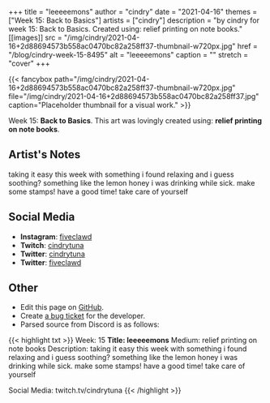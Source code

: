 +++
title =       "leeeeemons"
author =      "cindry"
date =        "2021-04-16"
themes =      ["Week 15: Back to Basics"]
artists =     ["cindry"]
description = "by cindry for week 15: Back to Basics. Created using: relief printing on note books."
[[images]]
      src = "/img/cindry/2021-04-16+2d88694573b558ac0470bc82a258ff37-thumbnail-w720px.jpg"
      href = "/blog/cindry-week-15-8495"
      alt = "leeeeemons"
      caption = ""
      stretch = "cover"
+++


{{< fancybox path="/img/cindry/2021-04-16+2d88694573b558ac0470bc82a258ff37-thumbnail-w720px.jpg" file="/img/cindry/2021-04-16+2d88694573b558ac0470bc82a258ff37.jpg" caption="Placeholder thumbnail for a visual work." >}}


Week 15: **Back to Basics**. This art was lovingly created using: **relief printing on note books**.

## Artist's Notes

taking it easy this week with something i found relaxing and i guess soothing? something like the lemon honey i was drinking while sick. make some stamps! have a good time! take care of yourself

## Social Media

- **Instagram**: <a href='https://instagram.com/fiveclawd' target='_blank'>fiveclawd</a>
- **Twitch**: <a href='https://twitch.tv/cindrytuna' target='_blank'>cindrytuna</a>
- **Twitter**: <a href='https://twitter.com/cindrytuna' target='_blank'>cindrytuna</a>
- **Twitter**: <a href='https://twitter.com/fiveclawd' target='_blank'>fiveclawd</a>

## Other

- Edit this page on [GitHub](https://github.com/teaminkling/web-refresh/edit/main/content/blog/cindry-week-15-8495.md).
- Create [a bug ticket](https://github.com/teaminkling/web-refresh/issues/new?assignees=&labels=bug&template=problem-report.md&title=) for the developer.
- Parsed source from Discord is as follows:

{{< highlight txt >}}
Week: 15
**Title: leeeeemons**
Medium: relief printing on note books
Description: 
taking it easy this week with something i found relaxing and i guess soothing? something like the lemon honey i was drinking while sick. make some stamps! have a good time! take care of yourself

Social Media: 
twitch.tv/cindrytuna
{{< /highlight >}}